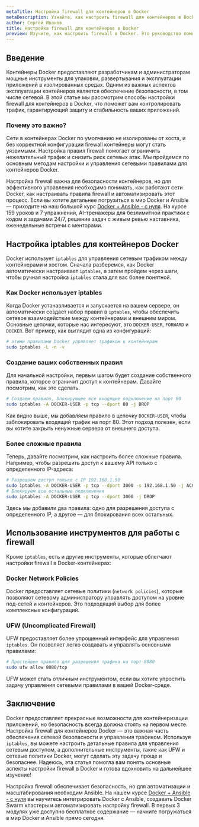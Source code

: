 ```yaml
---
metaTitle: Настройка firewall для контейнеров в Docker
metaDescription: Узнайте, как настроить firewall для контейнеров в Docker - основные команды, возможности и примеры безопасного управления сетевым доступом
author: Сергей Иванов
title: Настройка firewall для контейнеров в Docker
preview: Изучите, как настроить firewall в Docker. Это руководство поможет вам управлять сетевым доступом контейнеров с помощью iptables и других инструментов
---
```


## Введение

Контейнеры Docker предоставляют разработчикам и администраторам мощные инструменты для упаковки, развертывания и эксплуатации приложений в изолированных средах. Одним из важных аспектов эксплуатации контейнеров является обеспечение безопасности, в том числе сетевой. В этой статье мы рассмотрим способы настройки firewall для контейнеров в Docker, что поможет вам контролировать трафик, гарантирующий защиту и стабильность ваших приложений.

### Почему это важно?

Сети в контейнерах Docker по умолчанию не изолированы от хоста, и без корректной конфигурации firewall контейнеры могут стать уязвимыми. Настройка правил firewall помогает ограничить нежелательный трафик и снизить риск сетевых атак. Мы пройдемся по основным методам настройки и управления сетевыми правилами для контейнеров Docker.

Настройка firewall важна для безопасности контейнеров, но для эффективного управления необходимо понимать, как работают сети Docker, как настраивать правила firewall и автоматизировать этот процесс. Если вы хотите детальнее погрузиться в мир Docker и Ansible — приходите на наш большой курс [Docker + Ansible - с нуля](https://purpleschool.ru/course/docker?utm_source=knowledgebase&utm_medium=text&utm_campaign=Nastroyka_firewall_dlya_konteynerov_v_Docker). На курсе 159 уроков и 7 упражнений, AI-тренажеры для безлимитной практики с кодом и задачами 24/7, решение задач с живым ревью наставника, еженедельные встречи с менторами.

## Настройка iptables для контейнеров Docker

Docker использует `iptables` для управления сетевым трафиком между контейнерами и хостом. Сначала разберемся, как Docker автоматически настраивает `iptables`, а затем пройдем через шаги, чтобы ручная настройка `iptables` стала для вас более понятной.

### Как Docker использует iptables

Когда Docker устанавливается и запускается на вашем сервере, он автоматически создает набор правил в `iptables`, чтобы обеспечить сетевое взаимодействие между контейнерами и внешним миром. Основные цепочки, которые нас интересуют, это `DOCKER-USER`, `FORWARD` и `DOCKER`. Вот пример, как выглядит одна из конфигураций:

```bash
# этими правилами Docker управляет трафиком к контейнерам
sudo iptables -L -n -v
```

### Создание ваших собственных правил

Для начальной настройки, первым шагом будет создание собственного правила, которое ограничит доступ к контейнерам. Давайте посмотрим, как это сделать.

```bash
# Создаем правило, блокирующее все входящие подключение на порт 80
sudo iptables -A DOCKER-USER -p tcp --dport 80 -j DROP
```

Как видно выше, мы добавляем правило в цепочку `DOCKER-USER`, чтобы заблокировать входящий трафик на порт 80. Этот подход полезен, если вы хотите закрыть ненужные сервера от внешнего доступа.

### Более сложные правила

Теперь, давайте посмотрим, как настроить более сложные правила. Например, чтобы разрешить доступ к вашему API только с определенного IP-адреса:

```bash
# Разрешаем доступ только с IP 192.168.1.50
sudo iptables -A DOCKER-USER -p tcp --dport 3000 -s 192.168.1.50 -j ACCEPT
# Блокируем все остальные подключения
sudo iptables -A DOCKER-USER -p tcp --dport 3000 -j DROP
```

Здесь мы добавили два правила: одно для разрешения доступа с определенного IP, а другое — для блокирования всех остальных.

## Использование инструментов для работы с firewall

Кроме `iptables`, есть и другие инструменты, которые облегчают настройки firewall в Docker-контейнерах:

### Docker Network Policies

Docker предоставляет сетевые политики (`network policies`), которые позволяют сетевому администратору управлять доступом на уровне под-сетей и контейнеров. Это подходящий выбор для более комплексных конфигураций.

### UFW (Uncomplicated Firewall)

UFW предоставляет более упрощенный интерфейс для управления `iptables`. Он позволяет легко создавать и управлять основными правилами:

```bash
# Простейшее правило для разрешения трафика на порт 8080
sudo ufw allow 8080/tcp
```

UFW может стать отличным инструментом, если вы хотите упростить задачу управления сетевыми правилами в вашей Docker-среде.

## Заключение

Docker предоставляет прекрасные возможности для контейнеризации приложений, но безопасность всегда должна стоять на первом месте. Настройка firewall для контейнеров Docker — это важная часть обеспечения сетевой безопасности и управления трафиком. Используя `iptables`, вы можете настроить детальные правила для управления сетевым доступом, а дополнительные инструменты, такие как UFW и сетевые политики Docker, могут сделать эту задачу проще и безопаснее. Надеюсь, эта статья помогла вам понять основные аспекты настройки firewall в Docker и готова вдохновить на дальнейшее изучение!

Настройка firewall обеспечивает безопасность, но для автоматизации и масштабирования необходим Ansible. На нашем курсе [Docker + Ansible - с нуля](https://purpleschool.ru/course/docker?utm_source=knowledgebase&utm_medium=text&utm_campaign=Nastroyka_firewall_dlya_konteynerov_v_Docker) вы научитесь интегрировать Docker с Ansible, создавать Docker Swarm кластеры и автоматизировать настройку firewall. В первых 3 модулях уже доступно бесплатное содержание — начните погружаться в мир Docker и Ansible прямо сегодня.
